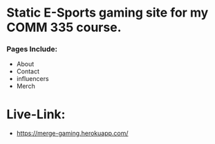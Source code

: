 # Static E-Sports gaming site for my COMM 335 course.

### Pages Include:

* About
* Contact
* influencers
* Merch

# Live-Link:
* https://merge-gaming.herokuapp.com/
